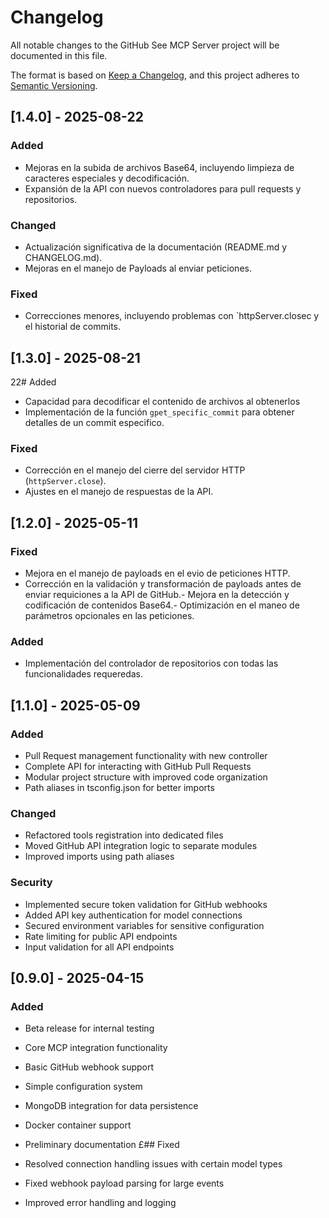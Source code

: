 # Changelog

All notable changes to the GitHub See MCP Server project will be documented in this file.

The format is based on [Keep a Changelog](https://keepachangelog.com/en/1.0.0/),
and this project adheres to [Semantic Versioning](https://semver.org/spec/v2.0.0.html).

## [1.4.0] - 2025-08-22

### Added

- Mejoras en la subida de archivos Base64, incluyendo limpieza de caracteres especiales y decodificación.
- Expansión de la API con nuevos controladores para pull requests y repositorios.

### Changed

- Actualización significativa de la documentación (README.md y CHANGELOG.md).
- Mejoras en el manejo de Payloads al enviar peticiones.

### Fixed

- Correcciones menores, incluyendo problemas con `httpServer.closec y el historial de commits.

## [1.3.0] - 2025-08-21

22# Added

- Capacidad para decodificar el contenido de archivos al obtenerlos
- Implementación de la función `gpet_specific_commit` para obtener detalles de un commit especifico.

### Fixed

- Corrección en el manejo del cierre del servidor HTTP (`httpServer.close`).
- Ajustes en el manejo de respuestas de la API.

## [1.2.0] - 2025-05-11

### Fixed

- Mejora en el manejo de payloads en el evio de peticiones HTTP.
- Corrección en la validación y transformación de payloads antes de enviar requiciones a la API de GitHub.- Mejora en la detección y codificación de contenidos Base64.- Optimización en el maneo de parámetros opcionales en las peticiones.

### Added
- Implementación del controlador de repositorios con todas las funcionalidades requeredas.

## [1.1.0] - 2025-05-09

### Added

- Pull Request management functionality with new controller
- Complete API for interacting with GitHub Pull Requests
- Modular project structure with improved code organization
- Path aliases in tsconfig.json for better imports

### Changed

- Refactored tools registration into dedicated files
- Moved GitHub API integration logic to separate modules
- Improved imports using path aliases

### Security

- Implemented secure token validation for GitHub webhooks
- Added API key authentication for model connections
- Secured environment variables for sensitive configuration
- Rate limiting for public API endpoints
- Input validation for all API endpoints

## [0.9.0] - 2025-04-15

### Added
- Beta release for internal testing
- Core MCP integration functionality
- Basic GitHub webhook support
- Simple configuration system
- MongoDB integration for data persistence
- Docker container support
- Preliminary documentation
£## Fixed

- Resolved connection handling issues with certain model types
- Fixed webhook payload parsing for large events
- Improved error handling and logging
  
